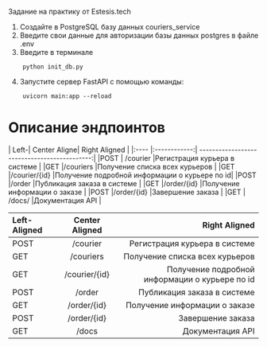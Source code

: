 Задание на практику от Estesis.tech

1. Создайте в PostgreSQL базу данных couriers_service
2. Введите свои данные для авторизации базы данных postgres в файле .env
3. Введите в терминале
```
    python init_db.py
```
4. Запустите сервер FastAPI с помощью команды:
```
    uvicorn main:app --reload
```


<h1>Описание эндпоинтов</h1>
| Left-| Center Aligne| Right Aligned                                |
|:---- |:------------:| --------------------------------------------:|
|POST  | /courier     |Регистрация курьера в системе                 |
|GET   |/couriers     |Получение списка всех курьеров                |
|GET   |/courier/{id} |Получение подробной информации о курьере по id|
|POST  |/order        |Публикация заказа в системе                   |
|GET   |/order/{id}   |Получение информации о заказе                 |
|POST  |/order/{id}   |Завершение заказа                             |
|GET   | /docs/       |Документация API                              | 

| Left-Aligned  | Center Aligned    | Right Aligned                                   |
|:------------- |:-----------------:| -----------------------------------------------:|
| POST          | /courier          | Регистрация курьера в системе                   |
| GET           | /couriers         | Получение списка всех курьеров                  |
| GET           | /courier/{id}     | Получение подробной информации о курьере по id  |
| POST          | /order            | Публикация заказа в системе                     |
| GET           | /order/{id}       | Получение информации о заказе                   |
| POST          | /order/{id}       | Завершение заказа                               |
| GET           | /docs             | Документация API                                |


